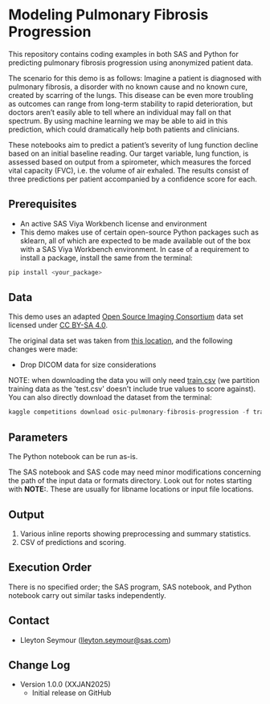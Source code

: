 # Modeling Pulmonary Fibrosis Progression

This repository contains coding examples in both SAS and Python for predicting pulmonary fibrosis progression using anonymized patient data.

The scenario for this demo is as follows: Imagine a patient is diagnosed with pulmonary fibrosis, a disorder with no known cause and no known cure, created by scarring of the lungs. This disease can be even more troubling as outcomes can range from long-term stability to rapid deterioration, but doctors aren’t easily able to tell where an individual may fall on that spectrum. By using machine learning we may be able to aid in this prediction, which could dramatically help both patients and clinicians.

These notebooks aim to predict a patient’s severity of lung function decline based on an initial baseline reading. Our target variable, lung function, is assessed based on output from a spirometer, which measures the forced vital capacity (FVC), i.e. the volume of air exhaled. The results consist of three predictions per patient accompanied by a confidence score for each.


## Prerequisites

- An active SAS Viya Workbench license and environment
- This demo makes use of certain open-source Python packages such as sklearn, all of which are expected to be made available out of the box with a SAS Viya Workbench environment.  In case of a requirement to install a package, install the same from the terminal:

```python
pip install <your_package>
```

## Data

This demo uses an adapted [Open Source Imaging Consortium](https://www.osicild.org/kaggle01.html) data set licensed under [CC BY-SA 4.0](https://creativecommons.org/licenses/by-sa/4.0/legalcode).

The original data set was taken from [this location](https://www.kaggle.com/competitions/osic-pulmonary-fibrosis-progression/data?select=train.csv), and the following changes were made:

- Drop DICOM data for size considerations

NOTE: when downloading the data you will only need [train.csv](https://www.kaggle.com/competitions/osic-pulmonary-fibrosis-progression/data?select=train.csv) (we partition training data as the 'test.csv' doesn't include true values to score against). You can also directly download the dataset from the terminal: 

```python
kaggle competitions download osic-pulmonary-fibrosis-progression -f train.csv
```


## Parameters

The Python notebook can be run as-is.

The SAS notebook and SAS code may need minor modifications concerning the path of the input data or formats directory.  Look out for notes starting with **NOTE:**. These are usually for libname locations or input file locations.


## Output

1. Various inline reports showing preprocessing and summary statistics.
2. CSV of predictions and scoring. 

## Execution Order

There is no specified order; the SAS program, SAS notebook, and Python notebook carry out similar tasks independently.


## Contact

- Lleyton Seymour (lleyton.seymour@sas.com)


## Change Log

- Version 1.0.0 (XXJAN2025)
  - Initial release on GitHub
